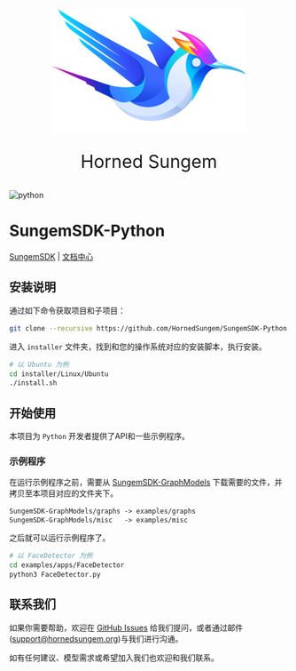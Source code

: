<div align="center">
    <a href="http://hornedsungem.org/">
        <img src="https://raw.githubusercontent.com/HornedSungem/SungemSDK/master/logo/logo.png" style="max-height:220px"/>
    </a>
    <p style="font-size:xx-large">Horned Sungem</p>
</div>

![python](https://img.shields.io/badge/python-3.x-blue.svg)

# SungemSDK-Python

[SungemSDK] | [文档中心][Documentation]

## 安装说明

通过如下命令获取项目和子项目：

```bash
git clone --recursive https://github.com/HornedSungem/SungemSDK-Python.git
```

进入 `installer` 文件夹，找到和您的操作系统对应的安装脚本，执行安装。

```bash
# 以 Ubuntu 为例
cd installer/Linux/Ubuntu
./install.sh
```

## 开始使用

本项目为 `Python` 开发者提供了API和一些示例程序。

### 示例程序

在运行示例程序之前，需要从 [SungemSDK-GraphModels][] 下载需要的文件，并拷贝至本项目对应的文件夹下。

```
SungemSDK-GraphModels/graphs -> examples/graphs
SungemSDK-GraphModels/misc   -> examples/misc
```

之后就可以运行示例程序了。

```bash
# 以 FaceDetector 为例
cd examples/apps/FaceDetector
python3 FaceDetector.py
```

## 联系我们

如果你需要帮助，欢迎在 [GitHub Issues][] 给我们提问，或者通过邮件(support@hornedsungem.org)与我们进行沟通。

如有任何建议、模型需求或希望加入我们也欢迎和我们联系。


[GitHub Issues]: https://github.com/HornedSungem/SungemSDK-Python/issues
[SungemSDK]: https://github.com/HornedSungem/SungemSDK
[Documentation]: https://hornedsungem.github.io/Docs
[SungemSDK-GraphModels]: https://github.com/HornedSungem/SungemSDK-GraphModels